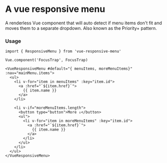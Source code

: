 # A vue responsive menu
A renderless Vue component that will auto detect if menu items don't fit and moves them to a separate dropdown. Also known as the Priority+ pattern.

### Usage
``` vuejs
import { ResponsiveMenu } from 'vue-responsive-menu'

Vue.component('FocusTrap', FocusTrap)
```


``` vuejs
<VueResponsiveMenu #default="{ menuItems, moreMenuItems}" :nav="mainMenu.items">
  <ul>
    <li v-for="item in menuItems" :key="item.id">
      <a :href="`${item.href}`">
        {{ item.name }}
      </a>
    </li>

    <li v-if="moreMenuItems.length">
      <button type="button">More ↓</button>
      <ul">
        <li v-for="item in moreMenuItems" :key="item.id">
          <a :href="`${item.href}`">
            {{ item.name }}
          </a>
        </li>
      </ul>
    </li>
  </ul>
</VueResponsiveMenu>
```
